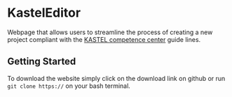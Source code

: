 # KastelEditor
Webpage that allows users to streamline the process of creating a new project compliant with the [KASTEL competence center](https://www.kastel.kit.edu/) guide lines.

## Getting Started
To download the website simply click on the download link on github or run `git clone https://` on your bash terminal.
